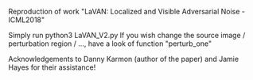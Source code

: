 
Reproduction of work "LaVAN: Localized and Visible Adversarial Noise - ICML2018"

Simply run python3 LaVAN_V2.py
If you wish change the source image / perturbation region / ..., have a look of function "perturb_one"

Acknowledgements to Danny Karmon (author of the paper) and Jamie Hayes for their assistance!
